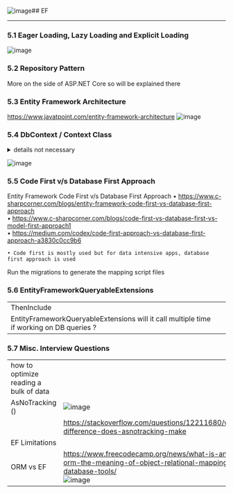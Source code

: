 ![image](https://github.com/user-attachments/assets/f116e3c4-92a4-4b26-8108-a4740b2a52af)## EF

----------------------------------------------------------
### 5.1 Eager Loading, Lazy Loading and Explicit Loading 
![image](https://github.com/user-attachments/assets/a989fae0-a98b-431f-98ec-25e24e3ae441)

### 5.2 Repository Pattern
More on the side of ASP.NET Core so will be explained there

### 5.3 Entity Framework Architecture

https://www.javatpoint.com/entity-framework-architecture
![image](https://github.com/user-attachments/assets/8001c34b-f847-4eff-ac1f-4c365a9f1d62)

### 5.4 DbContext / Context Class
<details>
	<summary>details not necessary </summary>
	#### 5.4.1 DbContext Class
	#### 5.4.2 Context Class	
</details>

![image](https://github.com/user-attachments/assets/0a9f29a3-f26f-4c5c-b2aa-d68c0550c25b)

### 5.5 Code First v/s Database First Approach

Entity Framework Code First v/s Database First Approach
	• https://www.c-sharpcorner.com/blogs/entity-framework-code-first-vs-database-first-approach  <br/>
	• https://www.c-sharpcorner.com/blogs/code-first-vs-database-first-vs-model-first-approach1   <br/>
	• https://medium.com/codex/code-first-approach-vs-database-first-approach-a3830c0cc9b6        <br/>
	
	• Code first is mostly used but for data intensive apps, database first approach is used
Run the migrations to generate the mapping script files

### 5.6 EntityFrameworkQueryableExtensions 
| | | 
| - | - |
| ThenInclude |  | 
| EntityFrameworkQueryableExtensions will it call multiple time if working on DB queries ? | |

### 5.7 Misc. Interview Questions
| | | 
| - | - |
| how to optimize reading a bulk of data | |
| AsNoTracking () |  ![image](https://github.com/user-attachments/assets/76756fc6-6362-41b9-8c1e-3c7a05f39d9b) |
| | https://stackoverflow.com/questions/12211680/what-difference-does-asnotracking-make <br/>  | 
| EF Limitations | |
| ORM vs EF | https://www.freecodecamp.org/news/what-is-an-orm-the-meaning-of-object-relational-mapping-database-tools/ <br/> ![image](https://github.com/user-attachments/assets/5a33c03c-1a4c-427e-9ac7-f9b9a6a1f674) | 







 




